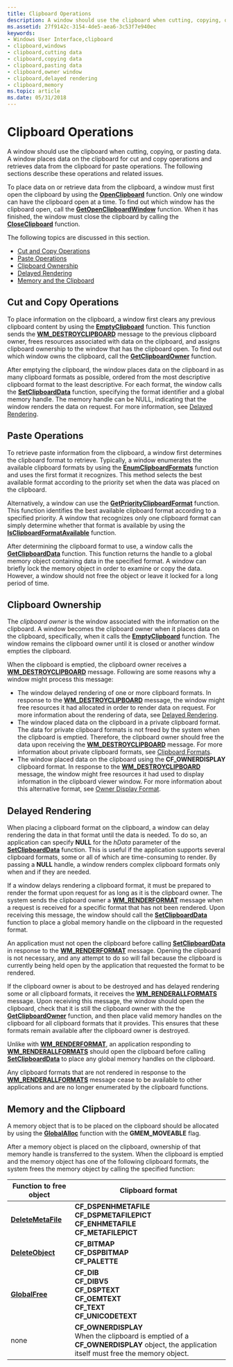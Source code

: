 ```yaml
---
title: Clipboard Operations
description: A window should use the clipboard when cutting, copying, or pasting data. A window places data on the clipboard for cut and copy operations and retrieves data from the clipboard for paste operations.
ms.assetid: 27f9142c-3154-4de5-aea6-3c53f7e940ec
keywords:
- Windows User Interface,clipboard
- clipboard,windows
- clipboard,cutting data
- clipboard,copying data
- clipboard,pasting data
- clipboard,owner window
- clipboard,delayed rendering
- clipboard,memory
ms.topic: article
ms.date: 05/31/2018
---
```


# Clipboard Operations

A window should use the clipboard when cutting, copying, or pasting data. A window places data on the clipboard for cut and copy operations and retrieves data from the clipboard for paste operations. The following sections describe these operations and related issues.

To place data on or retrieve data from the clipboard, a window must first open the clipboard by using the [**OpenClipboard**](/windows/desktop/api/Winuser/nf-winuser-openclipboard) function. Only one window can have the clipboard open at a time. To find out which window has the clipboard open, call the [**GetOpenClipboardWindow**](/windows/desktop/api/Winuser/nf-winuser-getopenclipboardwindow) function. When it has finished, the window must close the clipboard by calling the [**CloseClipboard**](/windows/desktop/api/Winuser/nf-winuser-closeclipboard) function.

The following topics are discussed in this section.

-   [Cut and Copy Operations](#cut-and-copy-operations)
-   [Paste Operations](#paste-operations)
-   [Clipboard Ownership](#clipboard-ownership)
-   [Delayed Rendering](#delayed-rendering)
-   [Memory and the Clipboard](#memory-and-the-clipboard)

## Cut and Copy Operations

To place information on the clipboard, a window first clears any previous clipboard content by using the [**EmptyClipboard**](/windows/win32/api/winuser/nf-winuser-emptyclipboard) function. This function sends the [**WM\_DESTROYCLIPBOARD**](wm-destroyclipboard.md) message to the previous clipboard owner, frees resources associated with data on the clipboard, and assigns clipboard ownership to the window that has the clipboard open. To find out which window owns the clipboard, call the [**GetClipboardOwner**](/windows/win32/api/winuser/nf-winuser-getclipboardowner) function.

After emptying the clipboard, the window places data on the clipboard in as many clipboard formats as possible, ordered from the most descriptive clipboard format to the least descriptive. For each format, the window calls the [**SetClipboardData**](/windows/win32/api/winuser/nf-winuser-setclipboarddata) function, specifying the format identifier and a global memory handle. The memory handle can be NULL, indicating that the window renders the data on request. For more information, see [Delayed Rendering](#delayed-rendering).

## Paste Operations

To retrieve paste information from the clipboard, a window first determines the clipboard format to retrieve. Typically, a window enumerates the available clipboard formats by using the [**EnumClipboardFormats**](/windows/desktop/api/Winuser/nf-winuser-enumclipboardformats) function and uses the first format it recognizes. This method selects the best available format according to the priority set when the data was placed on the clipboard.

Alternatively, a window can use the [**GetPriorityClipboardFormat**](/windows/desktop/api/Winuser/nf-winuser-getpriorityclipboardformat) function. This function identifies the best available clipboard format according to a specified priority. A window that recognizes only one clipboard format can simply determine whether that format is available by using the [**IsClipboardFormatAvailable**](/windows/desktop/api/Winuser/nf-winuser-isclipboardformatavailable) function.

After determining the clipboard format to use, a window calls the [**GetClipboardData**](/windows/desktop/api/Winuser/nf-winuser-getclipboarddata) function. This function returns the handle to a global memory object containing data in the specified format. A window can briefly lock the memory object in order to examine or copy the data. However, a window should not free the object or leave it locked for a long period of time.

## Clipboard Ownership

The *clipboard owner* is the window associated with the information on the clipboard. A window becomes the clipboard owner when it places data on the clipboard, specifically, when it calls the [**EmptyClipboard**](/windows/desktop/api/Winuser/nf-winuser-emptyclipboard) function. The window remains the clipboard owner until it is closed or another window empties the clipboard.

When the clipboard is emptied, the clipboard owner receives a [**WM\_DESTROYCLIPBOARD**](wm-destroyclipboard.md) message. Following are some reasons why a window might process this message:

-   The window delayed rendering of one or more clipboard formats. In response to the [**WM\_DESTROYCLIPBOARD**](wm-destroyclipboard.md) message, the window might free resources it had allocated in order to render data on request. For more information about the rendering of data, see [Delayed Rendering](#delayed-rendering).
-   The window placed data on the clipboard in a private clipboard format. The data for private clipboard formats is not freed by the system when the clipboard is emptied. Therefore, the clipboard owner should free the data upon receiving the [**WM\_DESTROYCLIPBOARD**](wm-destroyclipboard.md) message. For more information about private clipboard formats, see [Clipboard Formats](clipboard-formats.md).
-   The window placed data on the clipboard using the **CF\_OWNERDISPLAY** clipboard format. In response to the [**WM\_DESTROYCLIPBOARD**](wm-destroyclipboard.md) message, the window might free resources it had used to display information in the clipboard viewer window. For more information about this alternative format, see [Owner Display Format](about-the-clipboard.md).

## Delayed Rendering

When placing a clipboard format on the clipboard, a window can delay rendering the data in that format until the data is needed. To do so, an application can specify **NULL** for the *hData* parameter of the [**SetClipboardData**](/windows/win32/api/winuser/nf-winuser-setclipboarddata) function. This is useful if the application supports several clipboard formats, some or all of which are time-consuming to render. By passing a **NULL** handle, a window renders complex clipboard formats only when and if they are needed.

If a window delays rendering a clipboard format, it must be prepared to render the format upon request for as long as it is the clipboard owner. The system sends the clipboard owner a [**WM\_RENDERFORMAT**](wm-renderformat.md) message when a request is received for a specific format that has not been rendered. Upon receiving this message, the window should call the [**SetClipboardData**](/windows/win32/api/winuser/nf-winuser-setclipboarddata) function to place a global memory handle on the clipboard in the requested format.

An application must not open the clipboard before calling [**SetClipboardData**](/windows/win32/api/winuser/nf-winuser-setclipboarddata) in response to the [**WM\_RENDERFORMAT**](wm-renderformat.md) message. Opening the clipboard is not necessary, and any attempt to do so will fail because the clipboard is currently being held open by the application that requested the format to be rendered.

If the clipboard owner is about to be destroyed and has delayed rendering some or all clipboard formats, it receives the [**WM\_RENDERALLFORMATS**](wm-renderallformats.md) message. Upon receiving this message, the window should open the clipboard, check that it is still the clipboard owner with the the [**GetClipboardOwner**](/windows/win32/api/winuser/nf-winuser-getclipboardowner) function, and then place valid memory handles on the clipboard for all clipboard formats that it provides. This ensures that these formats remain available after the clipboard owner is destroyed.

Unlike with [**WM\_RENDERFORMAT**](wm-renderformat.md), an application responding to [**WM\_RENDERALLFORMATS**](wm-renderallformats.md) should open the clipboard before calling [**SetClipboardData**](/windows/win32/api/winuser/nf-winuser-setclipboarddata) to place any global memory handles on the clipboard.

Any clipboard formats that are not rendered in response to the [**WM\_RENDERALLFORMATS**](wm-renderallformats.md) message cease to be available to other applications and are no longer enumerated by the clipboard functions.

## Memory and the Clipboard

A memory object that is to be placed on the clipboard should be allocated by using the [**GlobalAlloc**](https://docs.microsoft.com/windows/desktop/api/winbase/nf-winbase-globalalloc) function with the **GMEM\_MOVEABLE** flag.

After a memory object is placed on the clipboard, ownership of that memory handle is transferred to the system. When the clipboard is emptied and the memory object has one of the following clipboard formats, the system frees the memory object by calling the specified function:



| Function to free object                             | Clipboard format                                                                                                                                               |
|-----------------------------------------------------|----------------------------------------------------------------------------------------------------------------------------------------------------------------|
| [**DeleteMetaFile**](https://docs.microsoft.com/windows/desktop/api/wingdi/nf-wingdi-deletemetafile)<br/> | **CF\_DSPENHMETAFILE**<br/> **CF\_DSPMETAFILEPICT**<br/> **CF\_ENHMETAFILE**<br/> **CF\_METAFILEPICT**<br/>                            |
| [**DeleteObject**](https://docs.microsoft.com/windows/desktop/api/wingdi/nf-wingdi-deleteobject)<br/>     | **CF\_BITMAP**<br/> **CF\_DSPBITMAP**<br/> **CF\_PALETTE**<br/>                                                                              |
| [**GlobalFree**](https://docs.microsoft.com/windows/desktop/api/winbase/nf-winbase-globalfree)<br/>        | **CF\_DIB**<br/> **CF\_DIBV5**<br/> **CF\_DSPTEXT**<br/> **CF\_OEMTEXT**<br/> **CF\_TEXT**<br/> **CF\_UNICODETEXT**<br/>   |
| none<br/>                                     | **CF\_OWNERDISPLAY**<br/> When the clipboard is emptied of a **CF\_OWNERDISPLAY** object, the application itself must free the memory object.<br/> |



 

 

 





